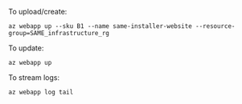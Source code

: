 To upload/create:
```
az webapp up --sku B1 --name same-installer-website --resource-group=SAME_infrastructure_rg
```

To update:
```
az webapp up
```

To stream logs:
```
az webapp log tail
```